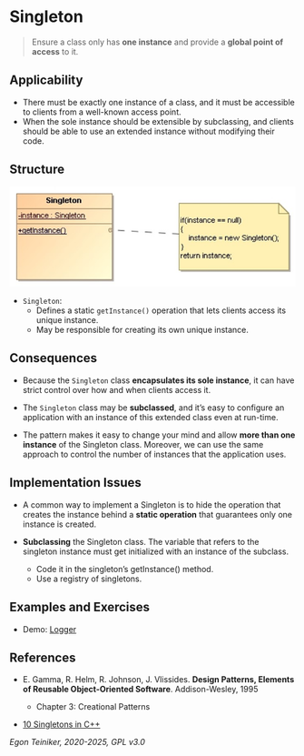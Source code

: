 # Singleton

> Ensure a class only has **one instance** and provide a **global point of access** to it.


## Applicability

* There must be exactly one instance of a class, and it must be accessible to clients from 
    a well-known access point.
* When the sole instance should be extensible by subclassing, and clients should be able to 
    use an extended instance without modifying their code.

## Structure

![Class Diagram](figures/ClassDiagram-Singleton.jpg)

* `Singleton`: 
    * Defines a static `getInstance()` operation that lets clients access its unique instance.
    * May be responsible for creating its own unique instance.


## Consequences

* Because the `Singleton` class **encapsulates its sole instance**, it can have strict 
    control over how and when clients access it.

* The `Singleton` class may be **subclassed**, and it’s easy to configure an application 
    with an instance of this extended class even at run-time.

* The pattern makes it easy to change your mind and allow **more than one instance** 
    of the Singleton class. Moreover, we can use the same approach to control the number 
    of instances that the application uses.


## Implementation Issues

* A common way to implement a Singleton is to hide the operation that creates the instance 
    behind a **static operation** that guarantees only one instance is created.

* **Subclassing** the Singleton class. The variable that refers to the singleton instance 
    must get initialized with an instance of the subclass.
    * Code it in the singleton’s getInstance() method.
    * Use a registry of singletons.


## Examples and Exercises

* Demo: [Logger](logger/)




## References 

* E. Gamma, R. Helm, R. Johnson, J. Vlissides. **Design Patterns, Elements of Reusable Object-Oriented Software**. Addison-Wesley, 1995
    * Chapter 3: Creational Patterns

* [10 Singletons in C++](https://softwarepatterns.com/cpp/singleton-software-pattern-cpp-example)

*Egon Teiniker, 2020-2025, GPL v3.0*
    